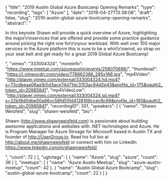 {
  "title": "2019 Austin Global Azure Bootcamp Opening Remarks",
  "type": "recording",
  "tags": [
    "Azure"
  ],
  "date": "2019-04-27T13:38:08",
  "draft": false,
  "slug": "2019-austin-global-azure-bootcamp-opening-remarks",
  "abstract": "<p>In this keynote Shawn will provide a quick overview of Azure, highlighting the major\r\nservices that are offered and provide some practice guidance around picking the right one for\r\nyour workload. With well over 100 major services in the Azure platform this is sure to be a whirl\r\nwind, so strap on your seat belt and get ready for a great 2019 Global Azure Bootcamp!</p>",
  "vimeo": "333004324",
  "moreinfo": "https://www.meetup.com/azureaustin/events/258070696/",
  "thumbnail": "https://i.vimeocdn.com/video/778862386_295x166.jpg",
  "mp4Video": "http://player.vimeo.com/external/333004324.hd.mp4?s=73cdbeaa06aa1b5d3ace74d71dc3153ac94d2e43&profile_id=175&oauth2_token_id=20985841",
  "mp4VideoLow": "http://player.vimeo.com/external/333004324.sd.mp4?s=22b18d0dbe00a86cc58fd55fd4128169ccec8c66&profile_id=165&oauth2_token_id=20985841",
  "recordingID": 301,
  "speakers": [
    {
      "name": "Shawn Weisfeld",
      "slug": "shawn-weisfeld",
      "bio": "<p>Shawn (http://www.shawnweisfeld.com) is passionate about building awesome applications and websites with .NET technologies and Azure. He is Program Manager for Azure Stroage for Microsoft based in Austin TX and founder of http://UserGroup.tv. Read his full bio at http://about.me/shawnweisfeld or connect with him on LinkedIn https://www.linkedin.com/in/shawnweisfeld/</p>",
      "count": 72
    }
  ],
  "ugtvtags": [
    {
      "name": "Azure",
      "slug": "azure",
      "count": 36
    }
  ],
  "meetups": [
    {
      "name": "Azure Austin Meetup",
      "slug": "azure-austin-meetup",
      "count": 42
    },
    {
      "name": "Austin Global Azure Bootcamp",
      "slug": "austin-global-azure-bootcamp",
      "count": 22
    }
  ]
}